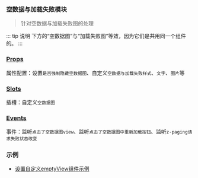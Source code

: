 ### 空数据与加载失败模块
> 针对空数据与加载失败图的处理

::: tip 说明
下方的“空数据图”与“加载失败图”等效，因为它们是共用同一个组件的。
:::

### [Props](/api/props/empty.html)
属性配置：设置`是否强制隐藏空数据图`、自定义`空数据与加载失败样式`、`文字`、`图片`等
### [Slots](/api/slot/main.html#空数据图slot)
插槽：自定义`空数据图`
### [Events](/api/events/main.html#空数据与加载失败相关事件)
事件：监听`点击了空数据图view`、监听`点击了空数据图中重新加载按钮`、监听`z-paging请求失败状态改变`

### 示例
* [设置自定义emptyView组件示例](/start/use.html#设置自定义emptyview组件示例)